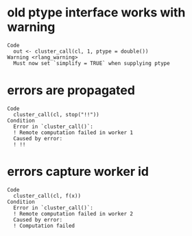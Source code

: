# old ptype interface works with warning

    Code
      out <- cluster_call(cl, 1, ptype = double())
    Warning <rlang_warning>
      Must now set `simplify = TRUE` when supplying ptype

# errors are propagated

    Code
      cluster_call(cl, stop("!!"))
    Condition
      Error in `cluster_call()`:
      ! Remote computation failed in worker 1
      Caused by error:
      ! !!

# errors capture worker id

    Code
      cluster_call(cl, f(x))
    Condition
      Error in `cluster_call()`:
      ! Remote computation failed in worker 2
      Caused by error:
      ! Computation failed

